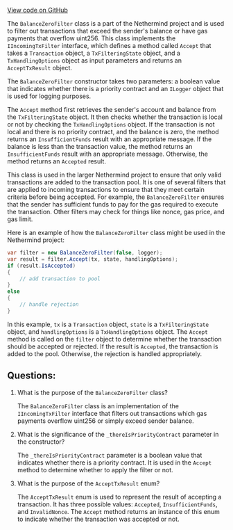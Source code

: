 [View code on GitHub](https://github.com/NethermindEth/nethermind/src/Nethermind/Nethermind.TxPool/Filters/BalanceZeroFilter.cs)

The `BalanceZeroFilter` class is a part of the Nethermind project and is used to filter out transactions that exceed the sender's balance or have gas payments that overflow uint256. This class implements the `IIncomingTxFilter` interface, which defines a method called `Accept` that takes a `Transaction` object, a `TxFilteringState` object, and a `TxHandlingOptions` object as input parameters and returns an `AcceptTxResult` object.

The `BalanceZeroFilter` constructor takes two parameters: a boolean value that indicates whether there is a priority contract and an `ILogger` object that is used for logging purposes.

The `Accept` method first retrieves the sender's account and balance from the `TxFilteringState` object. It then checks whether the transaction is local or not by checking the `TxHandlingOptions` object. If the transaction is not local and there is no priority contract, and the balance is zero, the method returns an `InsufficientFunds` result with an appropriate message. If the balance is less than the transaction value, the method returns an `InsufficientFunds` result with an appropriate message. Otherwise, the method returns an `Accepted` result.

This class is used in the larger Nethermind project to ensure that only valid transactions are added to the transaction pool. It is one of several filters that are applied to incoming transactions to ensure that they meet certain criteria before being accepted. For example, the `BalanceZeroFilter` ensures that the sender has sufficient funds to pay for the gas required to execute the transaction. Other filters may check for things like nonce, gas price, and gas limit.

Here is an example of how the `BalanceZeroFilter` class might be used in the Nethermind project:

```csharp
var filter = new BalanceZeroFilter(false, logger);
var result = filter.Accept(tx, state, handlingOptions);
if (result.IsAccepted)
{
    // add transaction to pool
}
else
{
    // handle rejection
}
```

In this example, `tx` is a `Transaction` object, `state` is a `TxFilteringState` object, and `handlingOptions` is a `TxHandlingOptions` object. The `Accept` method is called on the `filter` object to determine whether the transaction should be accepted or rejected. If the result is `Accepted`, the transaction is added to the pool. Otherwise, the rejection is handled appropriately.
## Questions: 
 1. What is the purpose of the `BalanceZeroFilter` class?
    
    The `BalanceZeroFilter` class is an implementation of the `IIncomingTxFilter` interface that filters out transactions which gas payments overflow uint256 or simply exceed sender balance.

2. What is the significance of the `_thereIsPriorityContract` parameter in the constructor?
    
    The `_thereIsPriorityContract` parameter is a boolean value that indicates whether there is a priority contract. It is used in the `Accept` method to determine whether to apply the filter or not.

3. What is the purpose of the `AcceptTxResult` enum?
    
    The `AcceptTxResult` enum is used to represent the result of accepting a transaction. It has three possible values: `Accepted`, `InsufficientFunds`, and `InvalidNonce`. The `Accept` method returns an instance of this enum to indicate whether the transaction was accepted or not.